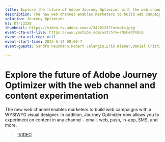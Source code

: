 ```yaml
---
title: Explore the future of Adobe Journey Optimizer with the web channel and content experimentation
description: The new web channel enables marketers to build web campaigns with a WYSIWYG visual designer. In addition, Journey Optimizer now allows you to experiment on content in any channel - email, web, push, in-app, SMS, and more.
solution: Journey Optimizer
kt: KT-13220
thumbnail: https://video.tv.adobe.com/v/3420129?format=jpeg
event-cta-url-live: https://www.youtube.com/watch?v=sNsFedPnhL8
event-cta-url-reg: null
event-start-time: 2023-6-14 08:00-7
event-guests: Sandra Hausmann,Robert Calangiu,Erik Wiener,Daniel Cristian Popescu

---
```

# Explore the future of Adobe Journey Optimizer with the web channel and content experimentation

The new web channel enables marketers to build web campaigns with a WYSIWYG visual designer. In addition, Journey Optimizer now allows you to experiment on content in any channel - email, web, push, in-app, SMS, and more.

>[!VIDEO](https://video.tv.adobe.com/v/3420129/?learn=on)

